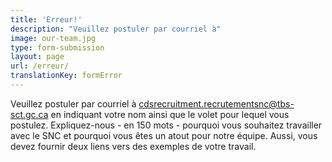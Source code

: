 ```yaml
---
title: 'Erreur!'
description: "Veuillez postuler par courriel à"
image: our-team.jpg
type: form-submission
layout: page
url: /erreur/
translationKey: formError
---
```

Veuillez postuler par courriel à [cdsrecruitment.recrutementsnc@tbs-sct.gc.ca](mailto:cdsrecruitment.recrutementsnc@tbs-sct.gc.ca) en indiquant votre nom ainsi que le volet pour lequel vous postulez. Expliquez-nous - en 150 mots - pourquoi vous souhaitez travailler avec le SNC et pourquoi vous êtes un atout pour notre équipe. Aussi, vous devez fournir deux liens vers des exemples de votre travail.